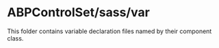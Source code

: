 # ABPControlSet/sass/var

This folder contains variable declaration files named by their component class.
